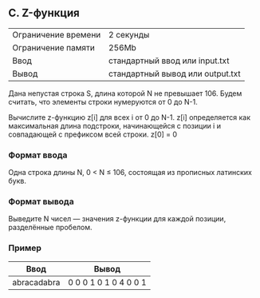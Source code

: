 ## C. Z-функция
| | |
|------------|------------|
| Ограничение времени |	2 секунды |
| Ограничение памяти |	256Mb |
| Ввод |	стандартный ввод или input.txt |
| Вывод |	стандартный вывод или output.txt |

Дана непустая строка S, длина которой N не превышает 106. Будем считать, что элементы строки нумеруются от 0 до N-1.

Вычислите z-функцию z[i] для всех i от 0 до N-1. z[i] определяется как максимальная длина подстроки, начинающейся с позиции i и совпадающей с префиксом всей строки. z[0] = 0

### Формат ввода
Одна строка длины N, 0 < N ≤ 106, состоящая из прописных латинских букв.

### Формат вывода
Выведите N чисел — значения z-функции для каждой позиции, разделённые пробелом.

### Пример
| Ввод | Вывод |
| ---- | ----- |
| abracadabra | 0 0 0 1 0 1 0 4 0 0 1 |
